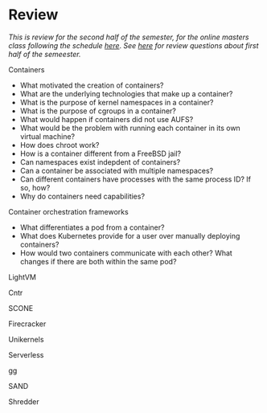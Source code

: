 Review
======

*This is review for the second half of the semester, for the online masters class following the schedule [here](https://github.com/vijay03/cs360v-f20/blob/master/schedule.md)*.
*See [here](https://github.com/vijay03/cs360v-f21/blob/main/review-questions.md) for review questions about first half of the semeester.*

Containers
- What motivated the creation of containers?
- What are the underlying technologies that make up a container?
- What is the purpose of kernel namespaces in a container? 
- What is the purpose of cgroups in a container? 
- What would happen if containers did not use AUFS? 
- What would be the problem with running each container in its own virtual machine?
- How does chroot work?
- How is a container different from a FreeBSD jail?
- Can namespaces exist indepdent of containers? 
- Can a container be associated with multiple namespaces?
- Can different containers have processes with the same process ID? If so, how?
- Why do containers need capabilities? 

Container orchestration frameworks
- What differentiates a pod from a container?
- What does Kubernetes provide for a user over manually deploying containers?
- How would two containers communicate with each other? What changes if there are both within the same pod? 

LightVM

Cntr

SCONE

Firecracker

Unikernels

Serverless

gg

SAND

Shredder

